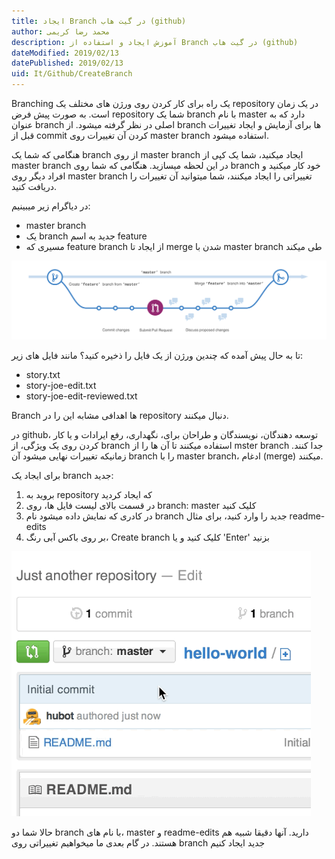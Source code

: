 ```yaml
---
title: ایجاد Branch در گیت هاب (github)  
author: محمد رضا کریمی  
description: آموزش ایجاد و استفاده از Branch در گیت هاب (github)  
dateModified: 2019/02/13  
datePublished: 2019/02/13  
uid: It/Github/CreateBranch  
---
```


Branching یک راه برای کار کردن روی ورژن های مختلف یک repository در یک زمان است.
به صورت پیش فرض repository شما یک branch با نام master دارد که به عنوان branch اصلی در نظر گرفته میشود.
از branch ها برای آزمایش و ایجاد تغییرات قبل از commit کردن آن تغییرات روی master branch استفاده میشود.

هنگامی که شما یک branch از روی master branch ایجاد میکنید، شما یک کپی از master branch در این لحظه میسازید. هنگامی که شما روی branch خود کار میکنید و افراد دیگر روی master branch تغییراتی را ایجاد میکنند، شما میتوانید آن تغییرات را دریافت کنید.

در دیاگرام زیر میبینیم:
* master branch
* یک branch جدید به اسم feature
* مسیری که feature branch از ایجاد تا merge شدن با master branch طی میکند

![ایجاد branch](./CreateBranch/branching.png)

تا به حال پیش آمده که چندین ورژن از یک فایل را ذخیره کنید؟ مانند فایل های زیر:
* story.txt
* story-joe-edit.txt
* story-joe-edit-reviewed.txt

Branch ها اهدافی مشابه این را در repository دنبال میکنند.

در github، توسعه دهندگان، نویسندگان و طراحان برای، نگهداری، رفع ایرادات و یا کار کردن روی یک ویژگی، از branch استفاده میکنند تا آن ها را از mster branch جدا کنند. زمانیکه تغییرات نهایی میشود آن branch را با master branch، ادغام (merge) میکنند.

برای ایجاد یک branch جدید:
1. بروید به repository که ایجاد کردید
2. در قسمت بالای لیست فایل ها، روی branch: master کلیک کنید
3. در کادری که نمایش داده میشود نام branch جدید را وارد کنید، برای مثال readme-edits
4. بر روی باکس آبی رنگ، Create branch کلیک کنید و یا 'Enter' بزنید

![ایجاد branch جدید](./CreateBranch/readme-edits.gif)

حالا شما دو branch با نام های، master و readme-edits دارید. آنها دقیقا شبیه هم هستند. در گام بعدی ما میخواهیم تغییراتی روی branch جدید ایجاد کنیم
